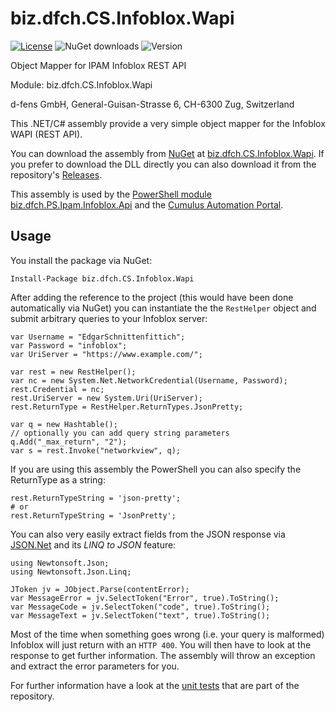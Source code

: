 biz.dfch.CS.Infoblox.Wapi
=========================

[![License](https://img.shields.io/badge/license-Apache%20License%202.0-blue.svg)](https://github.com/dfch/biz.dfch.CS.Infoblox.Wapi/blob/master/LICENSE)
![NuGet downloads](https://img.shields.io/nuget/dt/biz.dfch.CS.Infoblox.Wapi.svg)
![Version](https://img.shields.io/nuget/v/biz.dfch.CS.Infoblox.Wapi.svg)

Object Mapper for IPAM Infoblox REST API

Module: biz.dfch.CS.Infoblox.Wapi

d-fens GmbH, General-Guisan-Strasse 6, CH-6300 Zug, Switzerland

This .NET/C# assembly provide a very simple object mapper for the Infoblox WAPI (REST API).

You can download the assembly from [NuGet](https://www.nuget.org/profiles/ronald.rink) at [biz.dfch.CS.Infoblox.Wapi](https://www.nuget.org/packages/biz.dfch.CS.Infoblox.Wapi/). If you prefer to download the DLL directly you can also download it from the repository's [Releases](https://github.com/dfch/biz.dfch.CS.Infoblox.Wapi/releases).

This assembly is used by the [PowerShell module biz.dfch.PS.Ipam.Infoblox.Api](https://github.com/dfch/biz.dfch.PS.Ipam.Infoblox.Api) and the [Cumulus Automation Portal](https://github.com/dfch/biz.dfch.CS.Cumulus.Server).

Usage
-----

You install the package via NuGet:

	Install-Package biz.dfch.CS.Infoblox.Wapi

After adding the reference to the project (this would have been done automatically via NuGet) you can instantiate the the `RestHelper` object and submit arbitrary queries to your Infoblox server:

	var Username = "EdgarSchnittenfittich";
	var Password = "infoblox";
	var UriServer = "https://www.example.com/";

	var rest = new RestHelper();
	var nc = new System.Net.NetworkCredential(Username, Password);
	rest.Credential = nc;
	rest.UriServer = new System.Uri(UriServer);
	rest.ReturnType = RestHelper.ReturnTypes.JsonPretty;

	var q = new Hashtable();
	// optionally you can add query string parameters
	q.Add("_max_return", "2");
	var s = rest.Invoke("networkview", q);

If you are using this assembly the PowerShell you can also specify the ReturnType as a string:

	rest.ReturnTypeString = 'json-pretty';
	# or
	rest.ReturnTypeString = 'JsonPretty';

You can also very easily extract fields from the JSON response via [JSON.Net](http://json.net) and its *LINQ to JSON* feature:

	using Newtonsoft.Json;
	using Newtonsoft.Json.Linq;

	JToken jv = JObject.Parse(contentError);
	var MessageError = jv.SelectToken("Error", true).ToString();
	var MessageCode = jv.SelectToken("code", true).ToString();
	var MessageText = jv.SelectToken("text", true).ToString();

Most of the time when something goes wrong (i.e. your query is malformed) Infoblox will just return with an `HTTP 400`. You will then have to look at the response to get further information. The assembly will throw an exception and extract the error parameters for you.

For further information have a look at the [unit tests](./biz.dfch.CS.Infoblox.Wapi.Tests/WapiTests.cs) that are part of the repository.

